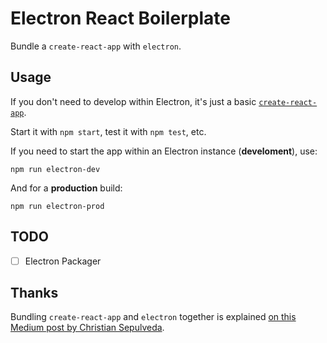 # Electron React Boilerplate

Bundle a `create-react-app` with `electron`.

## Usage

If you don't need to develop within Electron, it's just a basic [`create-react-app`][cra].

Start it with `npm start`, test it with `npm test`, etc.

If you need to start the app within an Electron instance (**develoment**), use:

```
npm run electron-dev
```

And for a **production** build:

```
npm run electron-prod
```

## TODO

- [ ] Electron Packager

## Thanks

Bundling `create-react-app` and `electron` together is explained [on this Medium post by Christian Sepulveda][bundling].


[cra]: https://github.com/facebookincubator/create-react-app
[bundling]: https://medium.freecodecamp.com/building-an-electron-application-with-create-react-app-97945861647c#.a4tt9jngo
